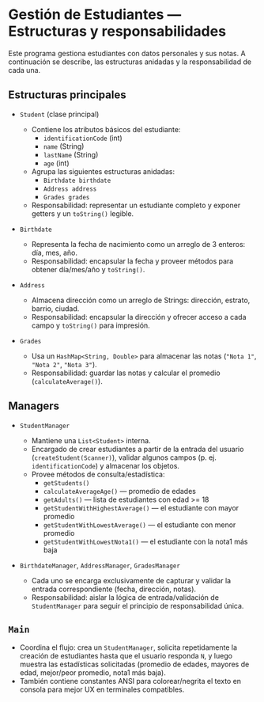 # Gestión de Estudiantes — Estructuras y responsabilidades

Este programa gestiona estudiantes con datos personales y sus notas. A continuación se describe, las estructuras anidadas y la responsabilidad de cada una.

## Estructuras principales

- `Student` (clase principal)
  - Contiene los atributos básicos del estudiante:
    - `identificationCode` (int)
    - `name` (String)
    - `lastName` (String)
    - `age` (int)
  - Agrupa las siguientes estructuras anidadas:
    - `Birthdate birthdate` 
    - `Address address`
    - `Grades grades`
  - Responsabilidad: representar un estudiante completo y exponer getters y un `toString()` legible.

- `Birthdate` 
  - Representa la fecha de nacimiento como un arreglo de 3 enteros: día, mes, año.
  - Responsabilidad: encapsular la fecha y proveer métodos para obtener día/mes/año y `toString()`.

- `Address` 
  - Almacena dirección como un arreglo de Strings: dirección, estrato, barrio, ciudad.
  - Responsabilidad: encapsular la dirección y ofrecer acceso a cada campo y `toString()` para impresión.

- `Grades` 
  - Usa un `HashMap<String, Double>` para almacenar las notas (`"Nota 1"`, `"Nota 2"`, `"Nota 3"`).
  - Responsabilidad: guardar las notas y calcular el promedio (`calculateAverage()`).

## Managers 

- `StudentManager`
  - Mantiene una `List<Student>` interna.
  - Encargado de crear estudiantes a partir de la entrada del usuario (`createStudent(Scanner)`), validar algunos campos (p. ej. `identificationCode`) y almacenar los objetos.
  - Provee métodos de consulta/estadística:
    - `getStudents()`
    - `calculateAverageAge()` — promedio de edades
    - `getAdults()` — lista de estudiantes con edad >= 18
    - `getStudentWithHighestAverage()` — el estudiante con mayor promedio
    - `getStudentWithLowestAverage()` — el estudiante con menor promedio
    - `getStudentWithLowestNota1()` — el estudiante con la nota1 más baja

- `BirthdateManager`, `AddressManager`, `GradesManager`
  - Cada uno se encarga exclusivamente de capturar y validar la entrada correspondiente (fecha, dirección, notas).
  - Responsabilidad: aislar la lógica de entrada/validación de `StudentManager` para seguir el principio de responsabilidad única.

## `Main` 

- Coordina el flujo: crea un `StudentManager`, solicita repetidamente la creación de estudiantes hasta que el usuario responda `N`, y luego muestra las estadísticas solicitadas (promedio de edades, mayores de edad, mejor/peor promedio, nota1 más baja).
- También contiene constantes ANSI para colorear/negrita el texto en consola para mejor UX en terminales compatibles.
